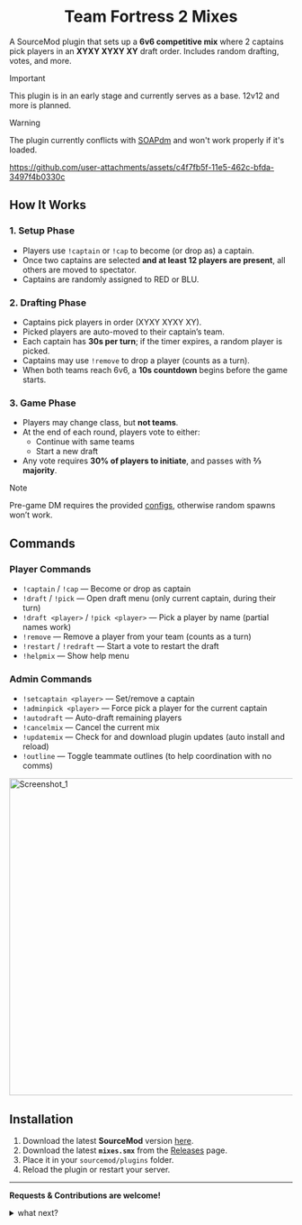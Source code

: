 <h1 align="center">Team Fortress 2 Mixes</h1>

A SourceMod plugin that sets up a **6v6 competitive mix** where 2 captains pick players in an **XYXY XYXY XY** draft order. Includes random drafting, votes, and more.

> [!IMPORTANT]
> This plugin is in an early stage and currently serves as a base. 12v12 and more is planned.

> [!WARNING]
> The plugin currently conflicts with [SOAPdm](https://github.com/sapphonie/SOAP-TF2DM) and won't work properly if it's loaded.

https://github.com/user-attachments/assets/c4f7fb5f-11e5-462c-bfda-3497f4b0330c


## How It Works

### 1. Setup Phase
- Players use `!captain` or `!cap` to become (or drop as) a captain.  
- Once two captains are selected **and at least 12 players are present**, all others are moved to spectator.  
- Captains are randomly assigned to RED or BLU.  

### 2. Drafting Phase
- Captains pick players in order (XYXY XYXY XY).  
- Picked players are auto-moved to their captain’s team.  
- Each captain has **30s per turn**; if the timer expires, a random player is picked.  
- Captains may use `!remove` to drop a player (counts as a turn).  
- When both teams reach 6v6, a **10s countdown** begins before the game starts.  

### 3. Game Phase
- Players may change class, but **not teams**.  
- At the end of each round, players vote to either:  
  - Continue with same teams  
  - Start a new draft  
- Any vote requires **30% of players to initiate**, and passes with **⅔ majority**.  

> [!NOTE]
> Pre-game DM requires the provided [configs](https://github.com/vexx-sm/TF2-Mixes/tree/main/configs), otherwise random spawns won’t work.


## Commands

### Player Commands
- `!captain` / `!cap` — Become or drop as captain  
- `!draft` / `!pick` — Open draft menu (only current captain, during their turn)  
- `!draft <player>` / `!pick <player>` — Pick a player by name (partial names work)  
- `!remove` — Remove a player from your team (counts as a turn)  
- `!restart` / `!redraft` — Start a vote to restart the draft  
- `!helpmix` — Show help menu  

### Admin Commands
- `!setcaptain <player>` — Set/remove a captain  
- `!adminpick <player>` — Force pick a player for the current captain  
- `!autodraft` — Auto-draft remaining players  
- `!cancelmix` — Cancel the current mix  
- `!updatemix` — Check for and download plugin updates (auto install and reload)
- `!outline` — Toggle teammate outlines (to help coordination with no comms)

<img width="892" height="563" alt="Screenshot_1" src="https://github.com/user-attachments/assets/9a8b8a89-be9e-4b28-9567-3ac7e5d50912" />


## Installation 
1. Download the latest **SourceMod** version [here](https://www.sourcemod.net/downloads.php?branch=stable).
2. Download the latest **`mixes.smx`** from the [Releases](https://github.com/vexx-sm/TF2-Mixes/releases) page.
3. Place it in your `sourcemod/plugins` folder.
4. Reload the plugin or restart your server.


---

**Requests & Contributions are welcome!**

<details>
<summary>what next?</summary>
  
- Configurable team sizes (4v4, 6v6, Highlander)   
- Improved captain handling (auto-replacement)  
- Smarter auto-draft and configurable voting  
- New admin cmds: `sm_forcestart`, `sm_shuffle`  
- Better handling of spectators/late-joins  
- Match QoL: auto-pause and ready-up system  

</details>
